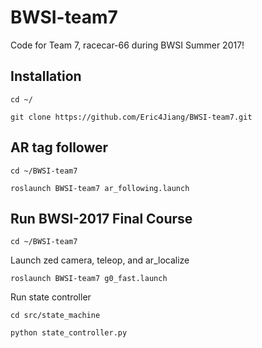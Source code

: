 # BWSI-team7
Code for Team 7, racecar-66 during BWSI Summer 2017!

## Installation
`cd ~/`

`git clone https://github.com/Eric4Jiang/BWSI-team7.git`

## AR tag follower
`cd ~/BWSI-team7`

`roslaunch BWSI-team7 ar_following.launch`

## Run BWSI-2017 Final Course
`cd ~/BWSI-team7`

Launch zed camera, teleop, and ar_localize

`roslaunch BWSI-team7 g0_fast.launch`

Run state controller

`cd src/state_machine`

`python state_controller.py`

